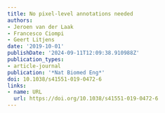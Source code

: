 ```yaml
---
title: No pixel-level annotations needed
authors:
- Jeroen van der Laak
- Francesco Ciompi
- Geert Litjens
date: '2019-10-01'
publishDate: '2024-09-11T12:09:38.910988Z'
publication_types:
- article-journal
publication: '*Nat Biomed Eng*'
doi: 10.1038/s41551-019-0472-6
links:
- name: URL
  url: https://doi.org/10.1038/s41551-019-0472-6
---
```

